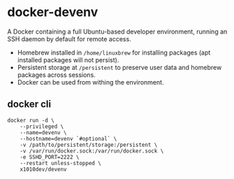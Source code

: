 # docker-devenv

A Docker containing a full Ubuntu-based developer environment, running an SSH daemon by default for remote access.

- Homebrew installed in `/home/linuxbrew` for installing packages (apt installed packages will not persist). 
- Persistent storage at `/persistent` to preserve user data and homebrew packages across sessions.
- Docker can be used from withing the environment.

## docker cli

```
docker run -d \
    --privileged \
    --name=devenv \
    --hostname=devenv `#optional` \
    -v /path/to/persistent/storage:/persistent \
    -v /var/run/docker.sock:/var/run/docker.sock \
    -e SSHD_PORT=2222 \
    --restart unless-stopped \
    x1010dev/devenv
```

